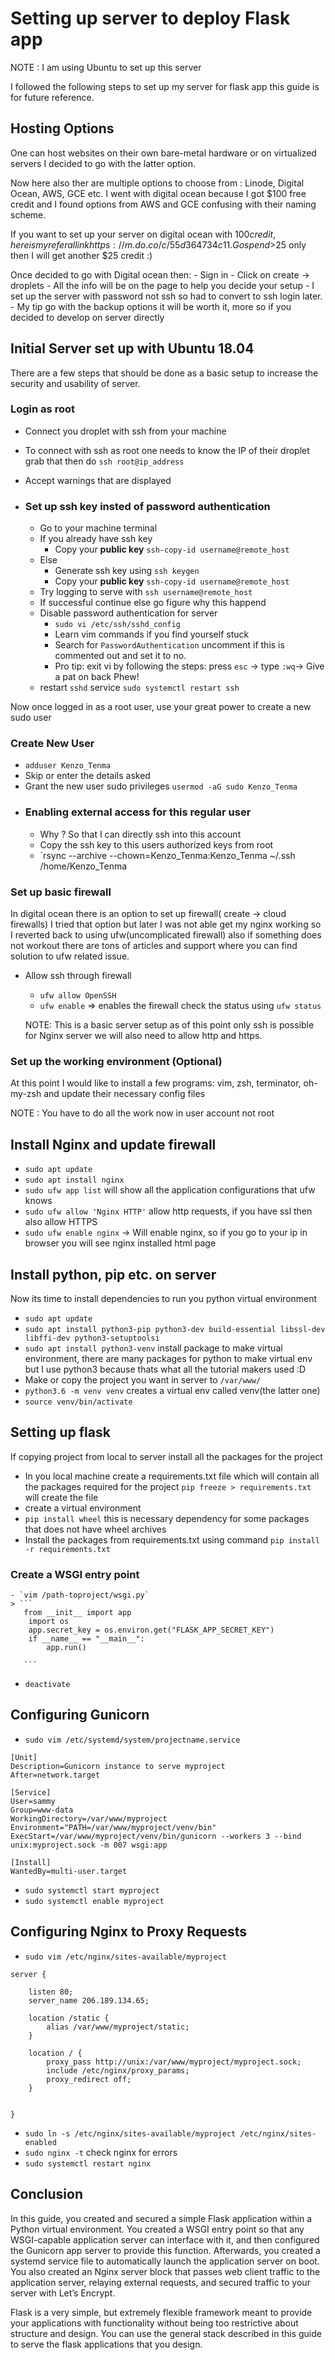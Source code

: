 # Setting up server to deploy Flask app 

 NOTE : I am using Ubuntu to set up this server

I followed the following steps to set up my server for flask app this guide is for future reference.

## Hosting Options
One can host websites on their own bare-metal hardware or on virtualized 
servers I decided to go with the latter option.

Now here also ther are multiple options to choose from : Linode, Digital Ocean,
AWS, GCE etc. I went with digital ocean because I got $100 free credit and 
I found options from AWS and GCE confusing with their naming scheme.

If you want to set up your server on digital ocean with $100 credit, here is 
my referal link https://m.do.co/c/55d364734c11. Go spend >$25 only then I will
get another $25 credit :)


Once decided to go with Digital ocean then:
    - Sign in
    - Click on create -> droplets
    - All the info will be on the page to help you decide your setup
    - I set up the server with password not ssh so had to convert to ssh login
      later.
    - My tip go with the backup options it will be worth it, more so if you 
      decided to develop on server directly

## Initial Server set up with Ubuntu 18.04
    
There are a few steps that should be done as a basic setup to increase the
security and usability of server.

### Login as root

- Connect you droplet with ssh from your machine

 -  To connect with ssh as root one needs to know the IP of their droplet
    grab that then do `ssh root@ip_address`
 - Accept warnings that are displayed
 - ### Set up ssh key insted of password authentication 

    - Go to your machine terminal 
    - If you already have ssh key 
        - Copy your **public key** `ssh-copy-id username@remote_host`
    - Else 
        - Generate ssh key using `ssh keygen`
        - Copy your **public key** `ssh-copy-id username@remote_host`
    - Try logging to serve with `ssh username@remote_host`
    - If successful continue else go figure why this happend
    - Disable password authentication for server 
        - `sudo vi /etc/ssh/sshd_config`
        - Learn vim commands if you find yourself stuck
        - Search for `PasswordAuthentication` uncomment if this is commented out
          and set it to no.
        - Pro tip: exit vi by following the steps: 
          press `esc` -> type `:wq`-> Give a pat on back  Phew! 
    - restart `sshd` service `sudo systemctl restart ssh`

 Now once logged in as a root user, use your great power to create a new 
 sudo user

### Create New User

- `adduser Kenzo_Tenma`
- Skip or enter the details asked
- Grant the new user sudo privileges `usermod -aG sudo Kenzo_Tenma`
- ### Enabling external access for this regular user
    - Why ? So that I can directly ssh into this account
    - Copy the ssh key to this users authorized keys from root
    - `rsync --archive --chown=Kenzo_Tenma:Kenzo_Tenma ~/.ssh /home/Kenzo_Tenma


### Set up basic firewall 

In digital ocean there is an option to set up firewall( create -> cloud firewalls)
I tried that option but later I was not able get my nginx working so
I reverted back to using ufw(uncomplicated firewall) also if something does
not workout there are tons of articles and support where you can find 
solution to ufw related issue. 

- Allow ssh through firewall 

    - `ufw allow OpenSSH`
    - `ufw enable` => enables the firewall check the status using `ufw status`

    NOTE: This is a basic server setup as of this point only ssh is possible
          for Nginx server we will also need to allow http and https.

### Set up the working environment (Optional)

At this point I would like to install a few programs:
vim, zsh, terminator, oh-my-zsh and update their necessary config files



NOTE : You have to do all the work now in user account not root

## Install Nginx and update firewall 
- `sudo apt update`
- `sudo apt install nginx`
- `sudo ufw app list` will show all the application configurations that ufw knows
- `sudo ufw allow 'Nginx HTTP'` allow http requests, if you have ssl then also 
    allow HTTPS
- `sudo ufw enable nginx` -> Will enable nginx, so if you go to your ip in browser
    you will see nginx installed html page

## Install python, pip etc. on server
    
Now its time to install dependencies to run you python virtual environment
 - `sudo apt update`
 - `sudo apt install python3-pip python3-dev build-essential libssl-dev libffi-dev python3-setuptoolsi `
 - `sudo apt install python3-venv` install package to make virtual environment,
    there are many packages for python to make virtual env but I use python3 
    because thats what all the tutorial makers used :D
 - Make or copy the project you want in server to `/var/www/`
 - `python3.6 -m venv venv` creates a virtual env called venv(the latter one)
 - `source venv/bin/activate`


## Setting up flask 
    
If copying project from local to server install all the packages for the project
 - In you local machine create a requirements.txt file which will contain all the
   packages required for the project `pip freeze > requirements.txt` will create the
   file
 - create a virtual environment
 - `pip install wheel` this is necessary dependency for some packages that does not 
    have wheel archives
 - Install the packages from requirements.txt using command `pip install -r requirements.txt`
 ### Create a WSGI entry point 

    - `vim /path-toproject/wsgi.py`
    > ```
       from __init__ import app
        import os
        app.secret_key = os.environ.get("FLASK_APP_SECRET_KEY")
        if __name__ == "__main__":
            app.run()

       ``` 
  - `deactivate`

     
## Configuring Gunicorn


- `sudo vim /etc/systemd/system/projectname.service` 
```
[Unit]
Description=Gunicorn instance to serve myproject
After=network.target

[Service]
User=sammy
Group=www-data
WorkingDirectory=/var/www/myproject
Environment="PATH=/var/www/myproject/venv/bin"
ExecStart=/var/www/myproject/venv/bin/gunicorn --workers 3 --bind unix:myproject.sock -m 007 wsgi:app

[Install]
WantedBy=multi-user.target
```

- `sudo systemctl start myproject`
- `sudo systemctl enable myproject`
    
## Configuring Nginx to Proxy Requests

- `sudo vim /etc/nginx/sites-available/myproject`

```
server {

    listen 80;
    server_name 206.189.134.65;

    location /static {
        alias /var/www/myproject/static;
    }

    location / {
        proxy_pass http://unix:/var/www/myproject/myproject.sock;
        include /etc/nginx/proxy_params;
        proxy_redirect off;
    }


}
```

- `sudo ln -s /etc/nginx/sites-available/myproject /etc/nginx/sites-enabled`
- `sudo nginx -t`  check nginx for errors
- `sudo systemctl restart nginx`



## Conclusion 

In this guide, you created and secured a simple Flask application within a Python virtual environment. You created a WSGI entry point so that any WSGI-capable application server can interface with it, and then configured the Gunicorn app server to provide this function. Afterwards, you created a systemd service file to automatically launch the application server on boot. You also created an Nginx server block that passes web client traffic to the application server, relaying external requests, and secured traffic to your server with Let’s Encrypt.

Flask is a very simple, but extremely flexible framework meant to provide your applications with functionality without being too restrictive about structure and design. You can use the general stack described in this guide to serve the flask applications that you design.



















